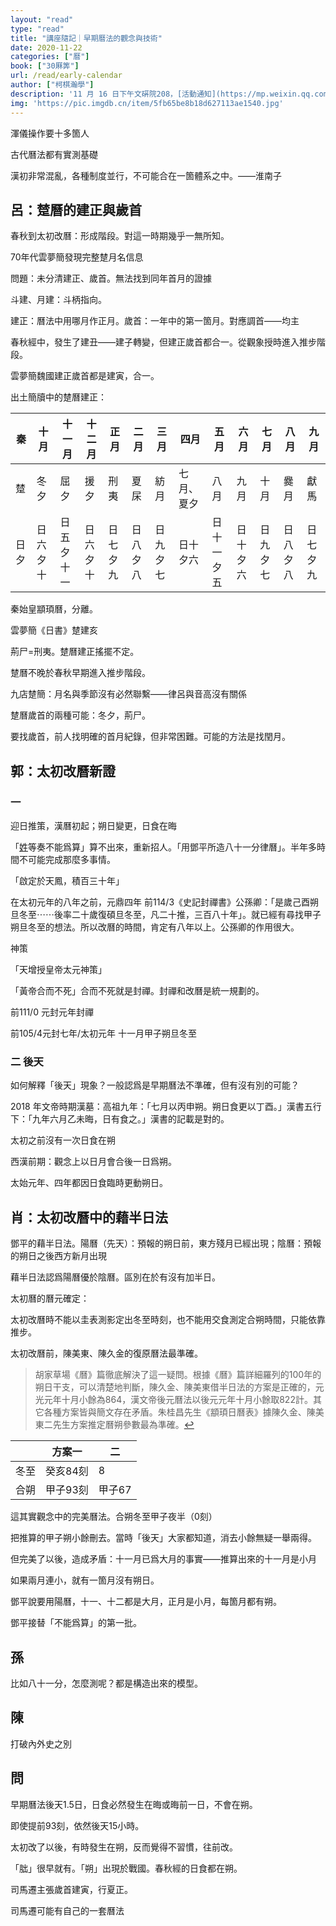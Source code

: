 ```yaml
---
layout: "read"
type: "read"
title: "講座隨記｜早期曆法的觀念與技術"
date: 2020-11-22
categories: ["曆"]
book: ["30厤筭"]
url: /read/early-calendar
author: ["柯棋瀚學"]
description: '11 月 16 日下午文硏院208，[活動通知](https://mp.weixin.qq.com/s/UAW-exi0uGxQS2iyJd28Bg)，[回顧](https://mp.weixin.qq.com/s/FNAA17mxQm_pvUlvblHzrA)。召集人：邱靖嘉，報告人：呂傳益、郭津嵩、肖堯，與談人：孫小淳、陳侃理。呂傳益一看就是理科生，氣質太不一樣了。當然，我也沒聽懂他在講什麼。筆記很亂。'
img: 'https://pic.imgdb.cn/item/5fb65be8b18d627113ae1540.jpg'
---
```


渾儀操作要十多箇人

古代曆法都有實測基礎

漢初非常混亂，各種制度並行，不可能合在一箇體系之中。——淮南子

## 呂：䠂曆的建正與歲首

春秋到太初改曆：形成階段。對這一時期幾乎一無所知。

70年代雲夢簡發現完整䠂月名信息

問題：未分清建正、歲首。無法找到同年首月的證據

斗建、月建：斗柄指向。

建正：曆法中用哪月作正月。歲首：一年中的第一箇月。對應調首——均主

春秋經中，發生了建丑——建子轉變，但建正歲首都合一。從觀象授時進入推步階段。

雲夢簡魏國建正歲首都是建寅，合一。

出土簡牘中的䠂曆建正：

| 秦   | 十月     | 十一月     | 十二月   | 正月     | 二月     | 三月     | 四月       | 五月       | 六月     | 七月     | 八月     | 九月     |
| ---- | -------- | ---------- | -------- | -------- | -------- | -------- | ---------- | ---------- | -------- | -------- | -------- | -------- |
| 䠂   | 冬夕     | 屈夕       | 援夕     | 刑夷     | 夏杘     | 紡月     | 七月、夏夕 | 八月       | 九月     | 十月     | 爨月     | 獻馬     |
| 日夕 | 日六夕十 | 日五夕十一 | 日六夕十 | 日七夕九 | 日八夕八 | 日九夕七 | 日十夕六   | 日十一夕五 | 日十夕六 | 日九夕七 | 日八夕八 | 日七夕九 |

秦始皇顓頊曆，分離。

雲夢簡《日書》䠂建亥

荊尸=刑夷。䠂曆建正搖擺不定。

䠂曆不晚於春秋早期進入推步階段。

九店䠂簡：月名與季節沒有必然聯繫——律呂與音高沒有關係

䠂曆歲首的兩種可能：冬夕，荊尸。

要找歲首，前人找明確的首月紀錄，但非常困難。可能的方法是找閏月。

## 郭：太初改曆新證

### 一

迎日推策，漢曆初起；朔日變更，日食在晦

「<u>姓</u>等奏不能爲算」算不出來，重新招人。「用鄧平所造八十一分律曆」。半年多時間不可能完成那麼多事情。

「啟定於天鳳，積百三十年」

在太初元年的八年之前，元鼎四年 前114/3《史記封禪書》公孫卿：「是歲己酉朔旦冬至⋯⋯後率二十歲復碩旦冬至，凡二十推，三百八十年」。就已經有尋找甲子朔旦冬至的想法。所以改曆的時間，肯定有八年以上。公孫卿的作用很大。

神策

「天增授皇帝太元神策」

「黃帝合而不死」合而不死就是封禪。封禪和改曆是統一規劃的。

前111/0 元封元年封禪

前105/4元封七年/太初元年 十一月甲子朔旦冬至

### 二 後天

如何解釋「後天」現象？一般認爲是早期曆法不準確，但有沒有別的可能？

2018 年文帝時期漢墓：高祖九年：「七月以丙申朔。朔日食更以丁酉。」漢書五行下：「九年六月乙未晦，日有食之。」漢書的記載是對的。

太初之前沒有一次日食在朔

西漢前期：觀念上以日月會合後一日爲朔。

太始元年、四年都因日食臨時更動朔日。

## 肖：太初改曆中的藉半日法

鄧平的藉半日法。陽曆（先天）：預報的朔日前，東方殘月已經出現；陰曆：預報的朔日之後西方新月出現

藉半日法認爲陽曆優於陰曆。區別在於有沒有加半日。

太初曆的曆元確定：

太初改曆時不能以圭表測影定出冬至時刻，也不能用交食測定合朔時間，只能依靠推步。

太初改曆前，陳美東、陳久金的復原曆法最準確。

> 胡家草場《曆》篇徹底解決了這一疑問。根據《曆》篇詳細羅列的100年的朔日干支，可以清楚地判斷，陳久金、陳美東借半日法的方案是正確的，元光元年十月小餘為864，漢文帝後元曆法以後元元年十月小餘取822計。其它各種方案皆與簡文存在矛盾。朱桂昌先生《顓頊日曆表》據陳久金、陳美東二先生方案推定曆朔參數最為準確。[↩](http://47.75.114.199/show_article.php?id=3499)

|      | 方案一   | 二     |
| ---- | -------- | ------ |
| 冬至 | 癸亥84刻 | 8      |
| 合朔 | 甲子93刻 | 甲子67 |

這其實觀念中的完美曆法。合朔冬至甲子夜半（0刻）

把推算的甲子朔小餘刪去。當時「後天」大家都知道，消去小餘無疑一舉兩得。

但完美了以後，造成矛盾：十一月已爲大月的事實——推算出來的十一月是小月

如果兩月連小，就有一箇月沒有朔日。

鄧平說要用陽曆，十一、十二都是大月，正月是小月，每箇月都有朔。

鄧平接替「不能爲算」的第一批。

## 孫

比如八十一分，怎麼測呢？都是構造出來的模型。

## 陳

打破內外史之別

## 問

早期曆法後天1.5日，日食必然發生在晦或晦前一日，不會在朔。

即使提前93刻，依然後天15小時。

太初改了以後，有時發生在朔，反而覺得不習慣，往前改。

「朏」很早就有。「朔」出現於戰國。春秋經的日食都在朔。

司馬遷主張歲首建寅，行夏正。

司馬遷可能有自己的一套曆法
